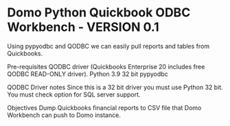 # Domo Python Quickbook ODBC Workbench - VERSION 0.1

Using pypyodbc and QODBC we can easily pull reports and tables from Quickbooks.

Pre-requisites
QODBC driver (Quickbooks Enterprise 20 includes free QODBC READ-ONLY driver).
Python 3.9 32 bit
pypyodbc

QODBC Driver notes
Since this is a 32 bit driver you must use Python 32 bit.
You must check option for SQL server support.

Objectives
Dump Quickbooks financial reports to CSV file that Domo Workbench can push to Domo instance.

